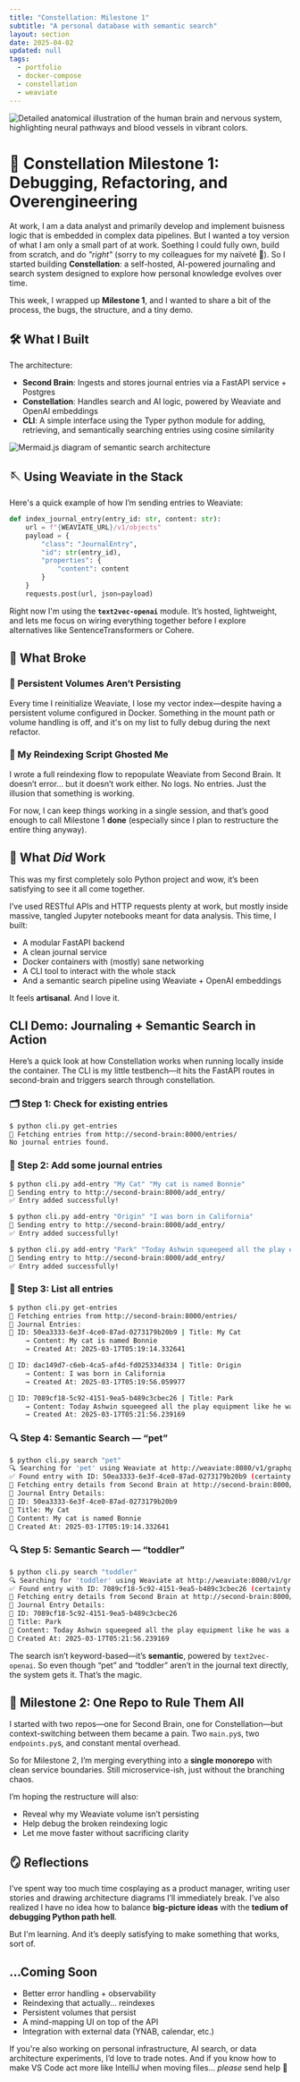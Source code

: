 ```yaml
---
title: "Constellation: Milestone 1"
subtitle: "A personal database with semantic search"
layout: section
date: 2025-04-02
updated: null
tags:
  - portfolio
  - docker-compose
  - constellation
  - weaviate
---
```

![Detailed anatomical illustration of the human brain and nervous system, highlighting neural pathways and blood vessels in vibrant colors.](/assets/images/brain.png)
# 🔭 Constellation Milestone 1: Debugging, Refactoring, and Overengineering

At work, I am a data analyst and primarily develop and implement buisness logic that is embedded in complex data pipelines. But I wanted a toy version of what I am only a small part of at work. Soething I could fully own, build from scratch, and do *"right"* (sorry to my colleagues for my naïveté 🫶). So I started building **Constellation**: a self-hosted, AI-powered journaling and search system designed to explore how personal knowledge evolves over time.

This week, I wrapped up **Milestone 1**, and I wanted to share a bit of the process, the bugs, the structure, and a tiny demo.


## 🛠️ What I Built

The architecture:

- **Second Brain**: Ingests and stores journal entries via a FastAPI service + Postgres
- **Constellation**: Handles search and AI logic, powered by Weaviate and OpenAI embeddings
- **CLI**: A simple interface using the Typer python module for adding, retrieving, and semantically searching entries using cosine similarity 

![Mermaid.js diagram of semantic search architecture](/assets/images/constellation-architecture-1.jpeg "Early mermaid.js architecture diagram that needs updating.")

## 🪡 Using Weaviate in the Stack

Here's a quick example of how I’m sending entries to Weaviate:

```python
def index_journal_entry(entry_id: str, content: str):
    url = f"{WEAVIATE_URL}/v1/objects"
    payload = {
        "class": "JournalEntry",
        "id": str(entry_id),
        "properties": {
            "content": content
        }
    }
    requests.post(url, json=payload)
```

Right now I'm using the **`text2vec-openai`** module. It’s hosted, lightweight, and lets me focus on wiring everything together before I explore alternatives like SentenceTransformers or Cohere.

## 🤕 What Broke 

### 🔄 Persistent Volumes Aren’t Persisting
Every time I reinitialize Weaviate, I lose my vector index—despite having a persistent volume configured in Docker. Something in the mount path or volume handling is off, and it's on my list to fully debug during the next refactor.

### 🫥 My Reindexing Script Ghosted Me
I wrote a full reindexing flow to repopulate Weaviate from Second Brain. It doesn’t error... but it doesn’t work either. No logs. No entries. Just the illusion that something is working. 

For now, I can keep things working in a single session, and that’s good enough to call Milestone 1 **done** (especially since I plan to restructure the entire thing anyway).


## 🎉 What *Did* Work

This was my first completely solo Python project and wow, it’s been satisfying to see it all come together.

I’ve used RESTful APIs and HTTP requests plenty at work, but mostly inside massive, tangled Jupyter notebooks meant for data analysis. This time, I built:

- A modular FastAPI backend
- A clean journal service
- Docker containers with (mostly) sane networking
- A CLI tool to interact with the whole stack
- And a semantic search pipeline using Weaviate + OpenAI embeddings

It feels **artisanal**. And I love it.


##  CLI Demo: Journaling + Semantic Search in Action
Here’s a quick look at how Constellation works when running locally inside the container. The CLI is my little testbench—it hits the FastAPI routes in second-brain and triggers search through constellation.

### 🗂️ Step 1: Check for existing entries
```bash
$ python cli.py get-entries
📡 Fetching entries from http://second-brain:8000/entries/
No journal entries found.
```

### 📝 Step 2: Add some journal entries
```bash
$ python cli.py add-entry "My Cat" "My cat is named Bonnie"
📡 Sending entry to http://second-brain:8000/add_entry/
✅ Entry added successfully!
```
```bash
$ python cli.py add-entry "Origin" "I was born in California"
📡 Sending entry to http://second-brain:8000/add_entry/
✅ Entry added successfully!
```
```bash
$ python cli.py add-entry "Park" "Today Ashwin squeegeed all the play equipment like he was a mini parks and rec employee"
📡 Sending entry to http://second-brain:8000/add_entry/
✅ Entry added successfully!
```

### 📖 Step 3: List all entries
```bash
$ python cli.py get-entries
📡 Fetching entries from http://second-brain:8000/entries/
📖 Journal Entries:
📝 ID: 50ea3333-6e3f-4ce0-87ad-0273179b20b9 | Title: My Cat
    → Content: My cat is named Bonnie
    → Created At: 2025-03-17T05:19:14.332641

📝 ID: dac149d7-c6eb-4ca5-af4d-fd025334d334 | Title: Origin
    → Content: I was born in California
    → Created At: 2025-03-17T05:19:56.059977

📝 ID: 7089cf18-5c92-4151-9ea5-b489c3cbec26 | Title: Park
    → Content: Today Ashwin squeegeed all the play equipment like he was a mini parks and rec employee
    → Created At: 2025-03-17T05:21:56.239169
```

### 🔍 Step 4: Semantic Search — “pet”
```bash
$ python cli.py search "pet"
🔍 Searching for 'pet' using Weaviate at http://weaviate:8080/v1/graphql
✅ Found entry with ID: 50ea3333-6e3f-4ce0-87ad-0273179b20b9 (certainty: 0.638)
📡 Fetching entry details from Second Brain at http://second-brain:8000/entries/50ea3333-6e3f-4ce0-87ad-0273179b20b9/
📖 Journal Entry Details:
📝 ID: 50ea3333-6e3f-4ce0-87ad-0273179b20b9
📝 Title: My Cat
📝 Content: My cat is named Bonnie
📝 Created At: 2025-03-17T05:19:14.332641
```

### 🔍 Step 5: Semantic Search — “toddler”
```bash
$ python cli.py search "toddler"
🔍 Searching for 'toddler' using Weaviate at http://weaviate:8080/v1/graphql
✅ Found entry with ID: 7089cf18-5c92-4151-9ea5-b489c3cbec26 (certainty: 0.547)
📡 Fetching entry details from Second Brain at http://second-brain:8000/entries/7089cf18-5c92-4151-9ea5-b489c3cbec26/
📖 Journal Entry Details:
📝 ID: 7089cf18-5c92-4151-9ea5-b489c3cbec26
📝 Title: Park
📝 Content: Today Ashwin squeegeed all the play equipment like he was a mini parks and rec employee
📝 Created At: 2025-03-17T05:21:56.239169
```
The search isn’t keyword-based—it’s **semantic**, powered by `text2vec-openai`. So even though “pet” and “toddler” aren’t in the journal text directly, the system gets it. That’s the magic.


## 💍 Milestone 2: One Repo to Rule Them All

I started with two repos—one for Second Brain, one for Constellation—but context-switching between them became a pain. Two `main.py`s, two `endpoints.py`s, and constant mental overhead.

So for Milestone 2, I’m merging everything into a **single monorepo** with clean service boundaries. Still microservice-ish, just without the branching chaos.

I’m hoping the restructure will also:
- Reveal why my Weaviate volume isn’t persisting
- Help debug the broken reindexing logic
- Let me move faster without sacrificing clarity


## 🪞 Reflections

I’ve spent way too much time cosplaying as a product manager, writing user stories and drawing architecture diagrams I’ll immediately break. I’ve also realized I have no idea how to balance **big-picture ideas** with the **tedium of debugging Python path hell**.

But I'm learning. And it’s deeply satisfying to make something that works, sort of.


## ...Coming Soon

- Better error handling + observability
- Reindexing that actually… reindexes
- Persistent volumes that persist
- A mind-mapping UI on top of the API
- Integration with external data (YNAB, calendar, etc.)


If you're also working on personal infrastructure, AI search, or data architecture experiments, I’d love to trade notes. And if you know how to make VS Code act more like IntelliJ when moving files... *please* send help 🙏